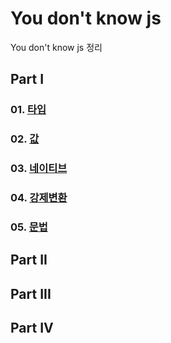 You don't know js
=======================

You don't know js 정리<br>

## Part I

### 01. [타입](https://github.com/KangJiJi/Study/tree/master/Book/YouDontKnowJS/partI/chapter01)
### 02. [값](https://github.com/KangJiJi/Study/tree/master/Book/YouDontKnowJS/partI/chapter02)
### 03. [네이티브](https://github.com/KangJiJi/Study/tree/master/Book/YouDontKnowJS/partI/chapter03)
### 04. [강제변환](https://github.com/KangJiJi/Study/tree/master/Book/YouDontKnowJS/partI/chapter04)
### 05. [문법](https://github.com/KangJiJi/Study/tree/master/Book/YouDontKnowJS/partI/chapter05)

## Part II

## Part III

## Part IV